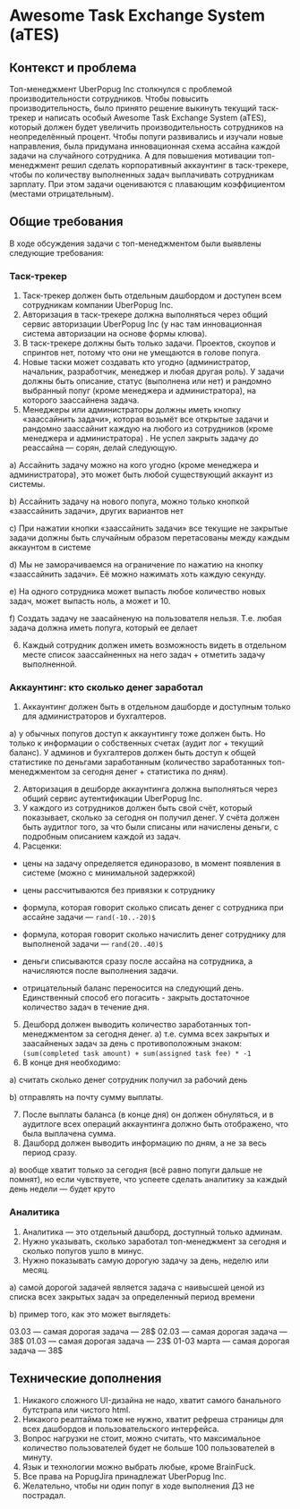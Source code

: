 # Awesome Task Exchange System (aTES)

## Контекст и проблема

Топ-менеджмент UberPopug Inc столкнулся с проблемой производительности сотрудников. Чтобы повысить производительность, было принято решение выкинуть текущий таск-трекер и написать особый Awesome Task Exchange System (aTES), который должен будет увеличить производительность сотрудников на неопределённый процент. Чтобы попуги развивались и изучали новые направления, была придумана инновационная схема ассайна каждой задачи на случайного сотрудника. А для повышения мотивации топ-менеджмент решил сделать корпоративный аккаунтинг в таск-трекере, чтобы по количеству выполненных задач выплачивать сотрудникам зарплату. При этом задачи оцениваются с плавающим коэффициентом (местами отрицательным).

## Общие требования

В ходе обсуждения задачи с топ-менеджментом были выявлены следующие требования:

### Таск-трекер

1.  Таск-трекер должен быть отдельным дашбордом и доступен всем сотрудникам компании UberPopug Inc.
2.  Авторизация в таск-трекере должна выполняться через общий сервис авторизации UberPopug Inc (у нас там инновационная система авторизации на основе формы клюва).
3.  В таск-трекере должны быть только задачи. Проектов, скоупов и спринтов нет, потому что они не умещаются в голове попуга.
4.  Новые таски может создавать кто угодно (администратор, начальник, разработчик, менеджер и любая другая роль). У задачи должны быть описание, статус (выполнена или нет) и рандомно выбранный попуг (кроме менеджера и администратора), на которого заассайнена задача.
5.  Менеджеры или администраторы должны иметь кнопку «заассайнить задачи», которая возьмёт все открытые задачи и рандомно заассайнит каждую на любого из сотрудников (кроме менеджера и администратора) . Не успел закрыть задачу до реассайна — сорян, делай следующую.

a) Ассайнить задачу можно на кого угодно (кроме менеджера и администратора), это может быть любой существующий аккаунт из системы.

b) Ассайнить задачу на нового попуга, можно только кнопкой «заассайнить задачи», других вариантов нет

c) При нажатии кнопки «заассайнить задачи» все текущие не закрытые задачи должны быть случайным образом перетасованы между каждым аккаунтом в системе

d) Мы не заморачиваемся на ограничение по нажатию на кнопку «заассайнить задачи». Её можно нажимать хоть каждую секунду.

e) На одного сотрудника может выпасть любое количество новых задач, может выпасть ноль, а может и 10.

f) Создать задачу не заасайненую на пользователя нельзя. Т.е. любая задача должна иметь попуга, который ее делает

6.  Каждый сотрудник должен иметь возможность видеть в отдельном месте список заассайненных на него задач + отметить задачу выполненной.

### Аккаунтинг: кто сколько денег заработал

1.  Аккаунтинг должен быть в отдельном дашборде и доступным только для администраторов и бухгалтеров.

a) у обычных попугов доступ к аккаунтингу тоже должен быть. Но только к информации о собственных счетах (аудит лог + текущий баланс). У админов и бухгалтеров должен быть доступ к общей статистике по деньгами заработанным (количество заработанных топ-менеджментом за сегодня денег + статистика по дням).

2.  Авторизация в дешборде аккаунтинга должна выполняться через общий сервис аутентификации UberPopug Inc.
3.  У каждого из сотрудников должен быть свой счёт, который показывает, сколько за сегодня он получил денег. У счёта должен быть аудитлог того, за что были списаны или начислены деньги, с подробным описанием каждой из задач.
4.  Расценки:

-   цены на задачу определяется единоразово, в момент появления в системе (можно с минимальной задержкой)

-   цены рассчитываются без привязки к сотруднику

-   формула, которая говорит сколько списать денег с сотрудника при ассайне задачи — `rand(-10..-20)$`

-   формула, которая говорит сколько начислить денег сотруднику для выполненой задачи — `rand(20..40)$`

-   деньги списываются сразу после ассайна на сотрудника, а начисляются после выполнения задачи.

-   отрицательный баланс переносится на следующий день. Единственный способ его погасить - закрыть достаточное количество задач в течение дня.
5.  Дешборд должен выводить количество заработанных топ-менеджментом за сегодня денег. a) т.е. сумма всех закрытых и заасайненых задач за день с противоположным знаком: `(sum(completed task amount) + sum(assigned task fee) * -1`
6.  В конце дня необходимо:

a) считать сколько денег сотрудник получил за рабочий день

b) отправлять на почту сумму выплаты.

7.  После выплаты баланса (в конце дня) он должен обнуляться, и в аудитлоге всех операций аккаунтинга должно быть отображено, что была выплачена сумма.
8.  Дашборд должен выводить информацию по дням, а не за весь период сразу.

a) вообще хватит только за сегодня (всё равно попуги дальше не помнят), но если чувствуете, что успеете сделать аналитику за каждый день недели — будет круто

### Аналитика

1.  Аналитика — это отдельный дашборд, доступный только админам.
2.  Нужно указывать, сколько заработал топ-менеджмент за сегодня и сколько попугов ушло в минус.
3.  Нужно показывать самую дорогую задачу за день, неделю или месяц.

a) самой дорогой задачей является задача с наивысшей ценой из списка всех закрытых задач за определенный период времени

b) пример того, как это может выглядеть:

03.03 — самая дорогая задача — 28$ 02.03 — самая дорогая задача — 38$ 01.03 — самая дорогая задача — 23$ 01-03 марта — самая дорогая задача — 38$

## Технические дополнения

1.  Никакого сложного UI-дизайна не надо, хватит самого банального бутстрапа или чистого html.
2.  Никакого реалтайма тоже не нужно, хватит рефреша страницы для всех дашбордов и пользовательского интерфейса.
3.  Вопрос нагрузки не стоит, можно считать, что максимальное количество пользователей будет не больше 100 пользователей в минуту.
4.  Язык и технологии можно выбрать любые, кроме BrainFuck.
5.  Все права на PopugJira принадлежат UberPopug Inc.
6.  Желательно, чтобы ни один попуг в ходе выполнения ДЗ не пострадал.